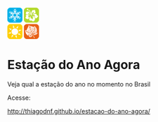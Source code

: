 ![alt tag](https://raw.githubusercontent.com/thiagodnf/estacao-do-ano-agora/master/img/favicon/android-icon-72x72.png)
# Estação do Ano Agora

Veja qual a estação do ano no momento no Brasil

Acesse:

http://thiagodnf.github.io/estacao-do-ano-agora/

